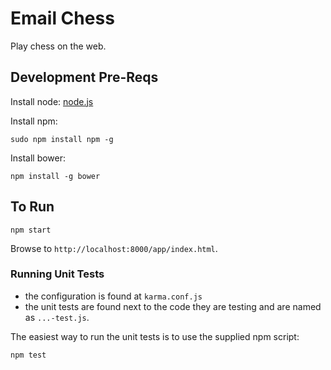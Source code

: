 # Email Chess

Play chess on the web.

## Development Pre-Reqs

Install node:
[node.js](http://node.js)

Install npm:
```
sudo npm install npm -g
```

Install bower:
```
npm install -g bower
```

## To Run

```
npm start
```

Browse to `http://localhost:8000/app/index.html`.

### Running Unit Tests

* the configuration is found at `karma.conf.js`
* the unit tests are found next to the code they are testing and are named as `...-test.js`.

The easiest way to run the unit tests is to use the supplied npm script:

```
npm test
```
